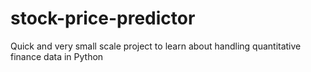 # stock-price-predictor
 Quick and very small scale project to learn about handling quantitative finance data in Python

